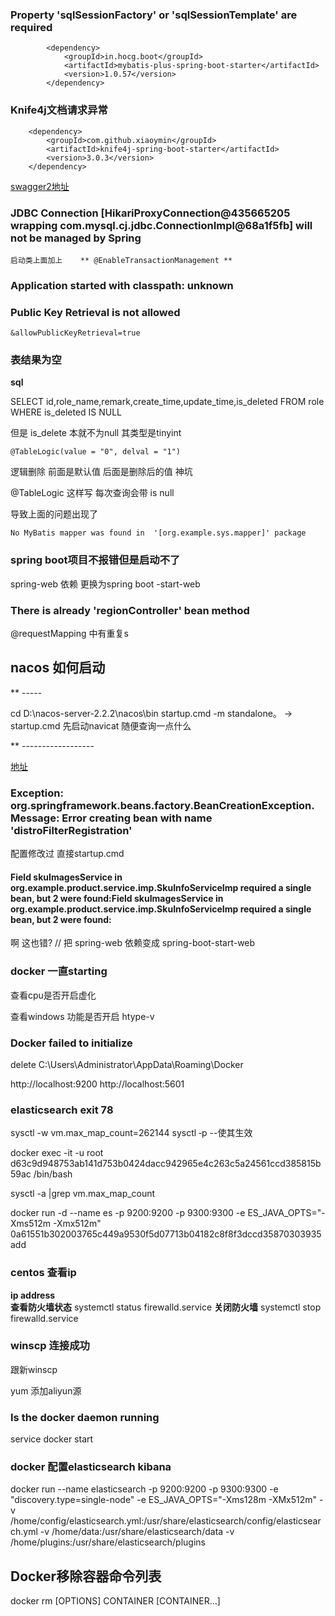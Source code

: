 ### Property 'sqlSessionFactory' or 'sqlSessionTemplate' are required
```pom
        <dependency>
            <groupId>in.hocg.boot</groupId>
            <artifactId>mybatis-plus-spring-boot-starter</artifactId>
            <version>1.0.57</version>
        </dependency>
```


### Knife4j文档请求异常
        <dependency>
            <groupId>com.github.xiaoymin</groupId>
            <artifactId>knife4j-spring-boot-starter</artifactId>
            <version>3.0.3</version>
        </dependency>

[swagger2地址](http://localhost:8201/doc.html#/home)

### JDBC Connection [HikariProxyConnection@435665205 wrapping com.mysql.cj.jdbc.ConnectionImpl@68a1f5fb] will not be managed by Spring
 `启动类上面加上    ** @EnableTransactionManagement **
 `


### Application started with classpath: unknown


### Public Key Retrieval is not allowed
 `&allowPublicKeyRetrieval=true`



### 表结果为空
 **sql**

 SELECT id,role_name,remark,create_time,update_time,is_deleted FROM role WHERE is_deleted IS NULL

但是 is_delete 本就不为null 其类型是tinyint

    @TableLogic(value = "0", delval = "1")
   逻辑删除 前面是默认值   后面是删除后的值
神坑

@TableLogic 这样写 每次查询会带  is null

导致上面的问题出现了


 `No MyBatis mapper was found in 
'[org.example.sys.mapper]' package
 `
 

### spring boot项目不报错但是启动不了
spring-web 依赖 更换为spring boot -start-web


### There is already 'regionController' bean method


@requestMapping 中有重复s
## nacos 如何启动
** -----

cd D:\nacos-server-2.2.2\nacos\bin
startup.cmd -m standalone。  -> startup.cmd   先启动navicat 随便查询一点什么 


** ------------------

[地址](http://localhost:8848/nacos/)


### Exception: org.springframework.beans.factory.BeanCreationException. Message: Error creating bean with name 'distroFilterRegistration'

配置修改过 直接startup.cmd  


#### Field skuImagesService in org.example.product.service.imp.SkuInfoServiceImp required a single bean, but 2 were found:Field skuImagesService in org.example.product.service.imp.SkuInfoServiceImp required a single bean, but 2 were found:
啊  这也错?  //
把 spring-web 依赖变成 spring-boot-start-web


### docker 一直starting 

查看cpu是否开启虚化

查看windows 功能是否开启 htype-v


###  Docker failed to initialize
delete C:\Users\Administrator\AppData\Roaming\Docker 


http://localhost:9200
http://localhost:5601


### elasticsearch exit 78
sysctl -w vm.max_map_count=262144
sysctl ‐p --使其生效

docker exec -it -u root d63c9d948753ab141d753b0424dacc942965e4c263c5a24561ccd385815b59ac /bin/bash

sysctl -a |grep vm.max_map_count

docker run -d --name es -p 9200:9200 -p 9300:9300 -e ES_JAVA_OPTS="-Xms512m -Xmx512m" 0a61551b302003765c449a9530f5d07713b04182c8f8f3dccd35870303935add


### centos 查看ip 
**ip address**  
**查看防火墙状态** systemctl status firewalld.service
**关闭防火墙** systemctl stop firewalld.service

### winscp 连接成功
跟新winscp

yum 添加aliyun源

### Is the docker daemon running 
service docker start

### docker 配置elasticsearch kibana

docker run --name elasticsearch -p 9200:9200 -p 9300:9300 -e "discovery.type=single-node"
-e ES_JAVA_OPTS="-Xms128m -XMx512m" -v /home/config/elasticsearch.yml:/usr/share/elasticsearch/config/elasticsearch.yml
-v /home/data:/usr/share/elasticsearch/data -v /home/plugins:/usr/share/elasticsearch/plugins

## Docker移除容器命令列表

docker rm [OPTIONS] CONTAINER [CONTAINER...]